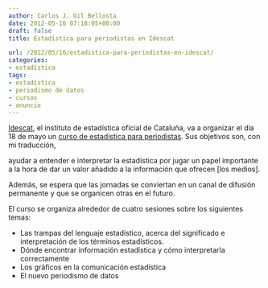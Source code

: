 ```yaml
---
author: Carlos J. Gil Bellosta
date: 2012-05-16 07:18:05+00:00
draft: false
title: Estadística para periodistas en Idescat

url: /2012/05/16/estadistica-para-periodistas-en-idescat/
categories:
- estadística
tags:
- estadística
- periodismo de datos
- cursos
- anuncio
---
```


[Idescat](http://www.idescat.cat/), el instituto de estadística oficial de Cataluña, va a organizar el día 18 de mayo un [curso de estadística para periodistas](http://www.idescat.cat/formacio/?id=R178/2012&goback=%2Egde_3936488_member_115502576). Sus objetivos son, con mi traducción,

ayudar a entender e interpretar la estadística por jugar un papel importante a la hora de dar un valor añadido a la información que ofrecen [los medios].

Además, se espera que las jornadas se conviertan en un canal de difusión permanente y que se organicen otras en el futuro.

El curso se organiza alrededor de cuatro sesiones sobre los siguientes temas:

* Las trampas del lenguaje estadístico, acerca del significado e interpretación de los términos estadísticos.
* Dónde encontrar información estadística y cómo interpretarla correctamente
* Los gráficos en la comunicación estadística
* El nuevo periodismo de datos

